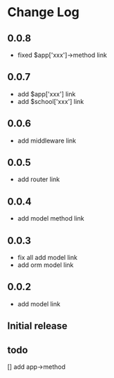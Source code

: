 # Change Log

## 0.0.8
- fixed $app['xxx']->method link
## 0.0.7
- add $app['xxx'] link
- add $school['xxx'] link
## 0.0.6
- add middleware link
## 0.0.5
- add router link
## 0.0.4
- add model method link
## 0.0.3
- fix all add model link
- add orm model link

## 0.0.2
- add model link

## Initial release

## todo
[] add app->method